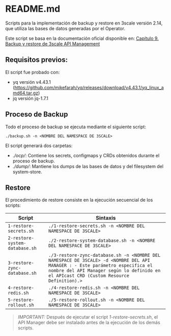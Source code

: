 # README.md

Scripts para la implementación de backup y restore en 3scale versión 2.14, que utiliza las bases de datos generadas por el Operator.

Este script se basa en la documentación oficial disponible en: [Capítulo 9. Backup y restore de 3scale API Management](https://access.redhat.com/documentation/en-us/red_hat_3scale_api_management/2.14/html/operating_red_hat_3scale_api_management/threescale-backup-restore)

## Requisitos previos:

El script fue probado con:

- yq versión v4.43.1 (https://github.com/mikefarah/yq/releases/download/v4.43.1/yq_linux_amd64.tar.gz)
- jq versión jq-1.7.1

## Proceso de Backup

Todo el proceso de backup se ejecuta mediante el siguiente script:

```
./backup.sh -n <NOMBRE DEL NAMESPACE DE 3SCALE>
```

El script generará dos carpetas:

- *./ocp/*: Contiene los secrets, configmaps y CRDs obtenidos durante el proceso de backup.
- *./dump/*: Mantiene los dumps de las bases de datos y del filesystem del system-store.

## Restore

El procedimiento de restore consiste en la ejecución secuencial de los scripts:

| Script                    | Sintaxis                                           |
|----------------------------|--------------------------------------------------|
| `1-restore-secrets.sh`     | `./1-restore-secrets.sh -n <NOMBRE DEL NAMESPACE DE 3SCALE>`                         |
| `2-restore-system-database.sh` | `./2-restore-system-database.sh -n <NOMBRE DEL NAMESPACE DE 3SCALE>`             |
| `3-restore-zync-database.sh` | `./3-restore-zync-database.sh -n <NOMBRE DEL NAMESPACE DE 3SCALE> -d <NOMBRE DEL API MANAGER : - Este parámetro especifica el nombre del API Manager según lo definido en el APIcast CRD (Custom Resource Definition).>`      |
| `4-restore-redis.sh`       | `./4-restore-redis.sh -n <NOMBRE DEL NAMESPACE DE 3SCALE>`                           |
| `5-restore-rollout.sh`     | `./5-restore-rollout.sh -n <NOMBRE DEL NAMESPACE DE 3SCALE>`                           |

> *IMPORTANT:* Después de ejecutar el script *1-restore-secrets.sh*, el API Manager debe ser instalado antes de la ejecución de los demás scripts.
